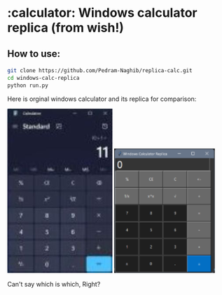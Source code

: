 # :calculator: Windows calculator replica (from wish!)

## How to use:

```bash
git clone https://github.com/Pedram-Naghib/replica-calc.git
cd windows-calc-replica
python run.py
```

Here is orginal windows calculator and its replica for comparison:

![Orginal](images/orginal.jpg)
![Replica](images/replica.png)

Can't say which is which, Right?
